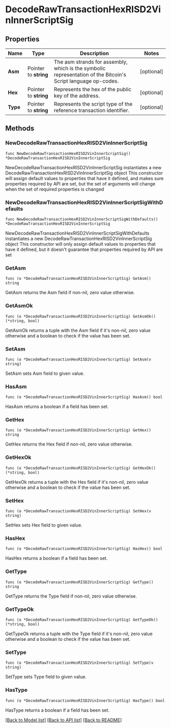 # DecodeRawTransactionHexRISD2VinInnerScriptSig

## Properties

Name | Type | Description | Notes
------------ | ------------- | ------------- | -------------
**Asm** | Pointer to **string** | The asm strands for assembly, which is the symbolic representation of the Bitcoin&#39;s Script language op-codes. | [optional] 
**Hex** | Pointer to **string** | Represents the hex of the public key of the address. | [optional] 
**Type** | Pointer to **string** | Represents the script type of the reference transaction identifier. | [optional] 

## Methods

### NewDecodeRawTransactionHexRISD2VinInnerScriptSig

`func NewDecodeRawTransactionHexRISD2VinInnerScriptSig() *DecodeRawTransactionHexRISD2VinInnerScriptSig`

NewDecodeRawTransactionHexRISD2VinInnerScriptSig instantiates a new DecodeRawTransactionHexRISD2VinInnerScriptSig object
This constructor will assign default values to properties that have it defined,
and makes sure properties required by API are set, but the set of arguments
will change when the set of required properties is changed

### NewDecodeRawTransactionHexRISD2VinInnerScriptSigWithDefaults

`func NewDecodeRawTransactionHexRISD2VinInnerScriptSigWithDefaults() *DecodeRawTransactionHexRISD2VinInnerScriptSig`

NewDecodeRawTransactionHexRISD2VinInnerScriptSigWithDefaults instantiates a new DecodeRawTransactionHexRISD2VinInnerScriptSig object
This constructor will only assign default values to properties that have it defined,
but it doesn't guarantee that properties required by API are set

### GetAsm

`func (o *DecodeRawTransactionHexRISD2VinInnerScriptSig) GetAsm() string`

GetAsm returns the Asm field if non-nil, zero value otherwise.

### GetAsmOk

`func (o *DecodeRawTransactionHexRISD2VinInnerScriptSig) GetAsmOk() (*string, bool)`

GetAsmOk returns a tuple with the Asm field if it's non-nil, zero value otherwise
and a boolean to check if the value has been set.

### SetAsm

`func (o *DecodeRawTransactionHexRISD2VinInnerScriptSig) SetAsm(v string)`

SetAsm sets Asm field to given value.

### HasAsm

`func (o *DecodeRawTransactionHexRISD2VinInnerScriptSig) HasAsm() bool`

HasAsm returns a boolean if a field has been set.

### GetHex

`func (o *DecodeRawTransactionHexRISD2VinInnerScriptSig) GetHex() string`

GetHex returns the Hex field if non-nil, zero value otherwise.

### GetHexOk

`func (o *DecodeRawTransactionHexRISD2VinInnerScriptSig) GetHexOk() (*string, bool)`

GetHexOk returns a tuple with the Hex field if it's non-nil, zero value otherwise
and a boolean to check if the value has been set.

### SetHex

`func (o *DecodeRawTransactionHexRISD2VinInnerScriptSig) SetHex(v string)`

SetHex sets Hex field to given value.

### HasHex

`func (o *DecodeRawTransactionHexRISD2VinInnerScriptSig) HasHex() bool`

HasHex returns a boolean if a field has been set.

### GetType

`func (o *DecodeRawTransactionHexRISD2VinInnerScriptSig) GetType() string`

GetType returns the Type field if non-nil, zero value otherwise.

### GetTypeOk

`func (o *DecodeRawTransactionHexRISD2VinInnerScriptSig) GetTypeOk() (*string, bool)`

GetTypeOk returns a tuple with the Type field if it's non-nil, zero value otherwise
and a boolean to check if the value has been set.

### SetType

`func (o *DecodeRawTransactionHexRISD2VinInnerScriptSig) SetType(v string)`

SetType sets Type field to given value.

### HasType

`func (o *DecodeRawTransactionHexRISD2VinInnerScriptSig) HasType() bool`

HasType returns a boolean if a field has been set.


[[Back to Model list]](../README.md#documentation-for-models) [[Back to API list]](../README.md#documentation-for-api-endpoints) [[Back to README]](../README.md)


